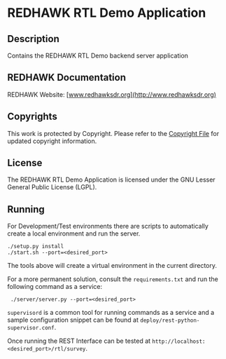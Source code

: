 # REDHAWK RTL Demo Application

## Description

Contains the REDHAWK RTL Demo backend server application

## REDHAWK Documentation

REDHAWK Website: [www.redhawksdr.org](http://www.redhawksdr.org)

## Copyrights

This work is protected by Copyright. Please refer to the [Copyright File](src/COPYRIGHT) for updated copyright information.

## License

The REDHAWK RTL Demo Application is licensed under the GNU Lesser General Public License (LGPL).

## Running

For Development/Test environments there are scripts to automatically create a local environment and run the server. 

    ./setup.py install
    ./start.sh --port=<desired_port>

The tools above will create a virtual environment in the current directory. 

For a more permanent solution, consult the `requirements.txt` and run the following command as a service:

     ./server/server.py --port=<desired_port>

`supervisord` is a common tool for running commands as a service and a sample configuration snippet 
can be found at `deploy/rest-python-supervisor.conf`.

Once running the REST Interface can be tested at `http://localhost:<desired_port>/rtl/survey`.